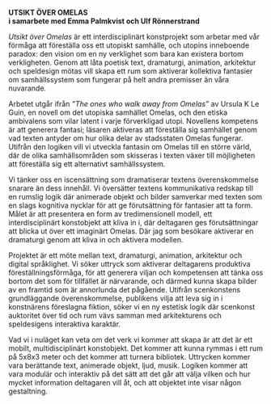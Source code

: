 **UTSIKT ÖVER OMELAS**  
**i samarbete med Emma Palmkvist och Ulf Rönnerstrand**  

*Utsikt över Omelas* är ett interdisciplinärt konstprojekt som arbetar med vår förmåga att föreställa oss ett utopiskt samhälle, och utopins inneboende paradox: den vision om en ny verklighet som bara kan existera bortom verkligheten. Genom att låta poetisk text, dramaturgi, animation, arkitektur och speldesign mötas vill skapa ett rum som aktiverar kollektiva fantasier om samhällssystem som fungerar på helt andra premisser än våra nuvarande. 

Arbetet utgår ifrån *”The ones who walk away from Omelas”* av Ursula K Le Guin, en novell om det utopiska samhället Omelas, och den etiska ambivalens som vilar latent i varje förverkligad utopi. Novellens kompetens är att generera fantasi; läsaren aktiveras att föreställa sig samhället genom vad texten antyder om hur olika delar av stadsstaten Omelas fungerar. Utifrån den logiken vill vi utveckla fantasin om Omelas till en större värld, där de olika samhällsområden som skisseras i texten växer till möjligheten att föreställa sig ett alternativt samhällssystem. 

Vi tänker oss en iscensättning som dramatiserar textens överenskommelse snarare än dess innehåll. Vi översätter textens kommunikativa redskap till en rumslig logik där animerade objekt och bilder samverkar med texten som en slags kognitiva nycklar för att ge förutsättning för fantasier att ta form. Målet är att presentera en form av tredimensionell modell, ett interdisciplinärt konstobjekt att kliva in i, där deltagaren ges förutsättningar att blicka ut över ett imaginärt Omelas. Där jag som besökare aktiverar en dramaturgi genom att kliva in och aktivera modellen.

Projektet är ett möte mellan text, dramaturgi, animation, arkitektur och digital språklighet. Vi söker uttryck som aktiverar deltagarens produktiva föreställningsförmåga, för att generera viljan och kompetensen att tänka oss bortom det som för tillfället är närvarande, och därmed kunna skapa bilder av en framtid som är annorlunda det pågående. Utifrån scenkonstens grundläggande överenskommelse, publikens vilja att leva sig in i konstnärens föreslagna fiktion, söker vi en ny estetisk logik där scenkonst auktoritet över tid och rum vävs samman med arkitekturens och speldesigens interaktiva karaktär.

Vad vi i nuläget kan veta om det verk vi kommer att skapa är att det är ett mobilt, multidisciplinärt konstobjekt. Det kommer att kunna rymmas i ett rum på 5x8x3 meter och det kommer att turnera bibliotek. Uttrycken kommer vara berättande text, animerade objekt, ljud, musik. Logiken kommer att vara modulär och interaktiv på det sätt att det går att välja vilken och hur mycket information deltagaren vill åt, och att objektet inte visar någon gestaltning. 
